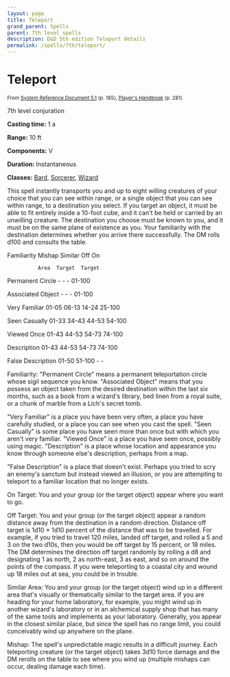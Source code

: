 ```yaml
---
layout: page
title: Teleport
grand_parent: Spells
parent: 7th level spells 
description: D&D 5th edition Teleport details
permalink: /spells/7th/teleport/
---
```


# Teleport

<small>From <a target="_blank" href="https://media.wizards.com/2016/downloads/DND/SRD-OGL_V5.1.pdf">System Reference Document 5.1</a> (p. 185), <a target="_blank" href="https://dnd.wizards.com/products/tabletop-games/rpg-products/rpg_playershandbook">Player's Handbook</a> (p. 281)</small>


7th level conjuration

**Casting time:** 1 a

**Range:** 10 ft

**Components:** V 

**Duration:** Instantaneous

**Classes:** [Bard](/classes/bard/), [Sorcerer](/classes/sorcerer/), [Wizard](/classes/wizard/)

This spell instantly transports you and up to eight willing creatures of your choice that you can see within range, or a single object that you can see within range, to a destination you select. If you target an object, it must be able to fit entirely inside a 10-foot cube, and it can't be held or carried by an unwilling creature. The destination you choose must be known to you, and it must be on the same plane of existence as you. Your familiarity with the destination determines whether you arrive there successfully. The DM rolls d100 and consults the table.

Familiarity	Mishap	Similar	  Off	   On

			  Area	Target	Target

Permanent Circle	    -	    -	    -	01-100

Associated Object	    -	    -	    -	01-100

Very Familiar	01-05	06-13	14-24	25-100

Seen Casually	01-33	34-43	44-53	54-100

Viewed Once	01-43	44-53	54-73	74-100

Description	01-43	44-53	54-73	74-100

False Description	01-50	51-100	    -	    -

   Familiarity: "Permanent Circle" means a permanent teleportation circle whose sigil sequence you know. "Associated Object" means that you possess an object taken from the desired destination within the last six months, such as a book from a wizard's library, bed linen from a royal suite, or a chunk of marble from a Lich's secret tomb.

   "Very Familiar" is a place you have been very often, a place you have carefully studied, or a place you can see when you cast the spell. "Seen Casually" is some place you have seen more than once but with which you aren't very familiar. "Viewed Once" is a place you have seen once, possibly using magic. "Description" is a place whose location and appearance you know through someone else's description, perhaps from a map.

   "False Description" is a place that doesn't exist. Perhaps you tried to scry an enemy's sanctum but instead viewed an illusion, or you are attempting to teleport to a familiar location that no longer exists.

   On Target: You and your group (or the target object) appear where you want to go.

   Off Target: You and your group (or the target object) appear a random distance away from the destination in a random direction. Distance off target is 1d10 × 1d10 percent of the distance that was to be travelled. For example, if you tried to travel 120 miles, landed off target, and rolled a 5 and 3 on the two d10s, then you would be off target by 15 percent, or 18 miles. The DM determines the direction off target randomly by rolling a d8 and designating 1 as north, 2 as north-east, 3 as east, and so on around the points of the compass. If you were teleporting to a coastal city and wound up 18 miles out at sea, you could be in trouble.

   Similar Area: You and your group (or the target object) wind up in a different area that's visually or thematically similar to the target area. If you are heading for your home laboratory, for example, you might wind up in another wizard's laboratory or in an alchemical supply shop that has many of the same tools and implements as your laboratory. Generally, you appear in the closest similar place, but since the spell has no range limit, you could conceivably wind up anywhere on the plane.

   Mishap: The spell's unpredictable magic results in a difficult journey. Each teleporting creature (or the target object) takes 3d10 force damage and the DM rerolls on the table to see where you wind up (multiple mishaps can occur, dealing damage each time).